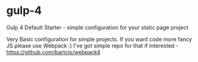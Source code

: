 # gulp-4
Gulp 4 Default Starter - simple configuration for your static page project

Very Basic configuration for simple projects. If you want code more fancy JS please use Webpack :) I've got simple repo for that if interested - https://github.com/bartcis/webpack4
